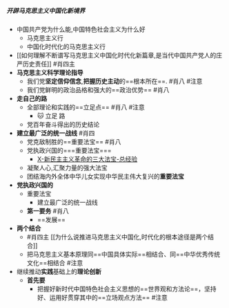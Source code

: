 ##### 开辟马克思主义中国化新境界
- 中国共产党为什么能,中国特色社会主义为什么好
	- 马克思主义行
	- 中国化时代化的马克思主义行
- [[如何理解不断谱写马克思主义中国化时代化新篇章,是当代中国共产党人的庄严历史责任]] #肖四主 
- **马克思主义科学理论指导**
	- 我们党**坚定信仰信念**,**把握历史主动**的==根本所在==. #肖八 #注意
	- 我们党鲜明的政治品格和强大的==政治优势== #肖八
- **走自己的路** 
	- 全部理论和实践的==立足点== #肖八  #注意
		- 🐱 立足 路
	- 党百年奋斗得出的历史结论
- **建立最广泛的统一战线**  #肖四
	- 党克敌制胜的==重要法宝== #肖八 
	- 党执政兴国的===重要法宝===
		- [X-新民主主义革命的三大法宝-总经验](X-新民主主义革命的三大法宝-总经验.md)
	- 凝聚人心,汇聚力量的强大法宝
	- 团结海内外全体中华儿女实现中华民主伟大复兴的**重要法宝**
- **党执政兴国的**
	- 重要法宝
		- 建立最广泛的统一战线
	- **第一要务** #肖八 
		- ==发展==
- **两个结合** 
	- #肖四主  [[为什么说推进马克思主义中国化,时代化的根本途径是两个结合]] 
	- 把马克思主义基本原理同==中国具体实际==相结合、同==中华优秀传统文化==相结合 #注意 
- 继续推动**实践**基础上的**理论创新**
	- **首先要**
		- 把握好新时代中国特色社会主义思想的==世界观和方法论==，坚持好、运用好贯穿其中的==立场观点方法== #注意